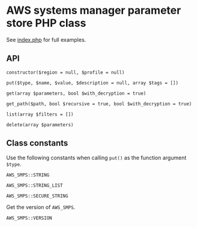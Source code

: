 # AWS systems manager parameter store PHP class

See [index.php](https://github.com/nodesocket/aws_smps/blob/master/index.php) for full examples.

## API

```
constructor($region = null, $profile = null)
```

```
put($type, $name, $value, $description = null, array $tags = [])
```

```
get(array $parameters, bool $with_decryption = true)
```

```
get_path($path, bool $recursive = true, bool $with_decryption = true)
```

```
list(array $filters = [])
```

```
delete(array $parameters)
```

## Class constants

Use the following constants when calling `put()` as the function argument `$type`.

```
AWS_SMPS::STRING
```

```
AWS_SMPS::STRING_LIST
```

```
AWS_SMPS::SECURE_STRING
```

Get the version of `AWS_SMPS`.

```
AWS_SMPS::VERSION
```
